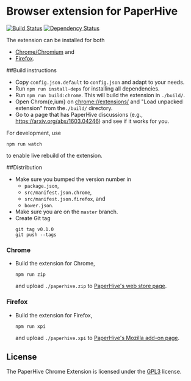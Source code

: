 # Browser extension for PaperHive

[![Build
Status](https://travis-ci.org/paperhive/paperhive-web-extension.svg?branch=master)](https://travis-ci.org/paperhive/paperhive-chrome-extension)
[![Dependency
Status](https://gemnasium.com/paperhive/paperhive-web-extension.svg)](https://gemnasium.com/paperhive/paperhive-web-extension)

The extension can be installed for both

 * [Chrome/Chromium](https://chrome.google.com/webstore/detail/paperhive/fihafdlllifbanclcjljledeifcdjbok) and
 * [Firefox](https://addons.mozilla.org/en-US/firefox/addon/paperhive/).


##Build instructions
* Copy `config.json.default` to `config.json` and adapt to your needs.
* Run `npm run install-deps` for installing all dependencies.
* Run `npm run build:chrome`. This will build the extension in `./build/`.
* Open Chrom{e,ium} on [chrome://extensions/](chrome://extensions/) and "Load unpacked extension" from
the`./build/` directory.
* Go to a page that has PaperHive discussions (e.g., https://arxiv.org/abs/1603.04246) and see if it works for you.

For development, use
```
npm run watch
```
to enable live rebuild of the extension.

##Distribution
* Make sure you bumped the version number in
  - `package.json`,
  - `src/manifest.json.chrome`,
  - `src/manifest.json.firefox`, and
  - `bower.json`.
* Make sure you are on the `master` branch.
* Create Git tag
  ```
  git tag v0.1.0
  git push --tags
  ```

### Chrome
* Build the extension for Chrome,
  ```
  npm run zip
  ```
  and upload `./paperhive.zip` to [PaperHive's web store page](https://chrome.google.com/webstore/developer/edit/fihafdlllifbanclcjljledeifcdjbok).

### Firefox
* Build the extension for Firefox,
  ```
  npm run xpi
  ```
  and upload `./paperhive.xpi` to [PaperHive's Mozilla add-on page](https://addons.mozilla.org/en-US/developers/addon/paperhive/versions).

## License
The PaperHive Chrome Extension is licensed under the
[GPL3](https://www.gnu.org/licenses/gpl.html) license.
